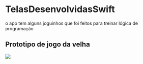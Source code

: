 # TelasDesenvolvidasSwift
 o app tem alguns joguinhos que foi feitos para treinar lógica de programação
 <h2>Prototipo de jogo da velha</h2>
<img src="https://doc-0o-14-docs.googleusercontent.com/docs/securesc/uvakne0rl7531ugk65emgqhaqg27qaig/jr33i9o02oam3rgrmleu466k5s0l0s61/1703705025000/13879747088917545365/07554303338208647030/1VogX02lCsnafInWkryQPoAkvsirJKcaD?ax=AEqgLxnp43USOfyuMlnrw8BgiSP53tPldN46gHIsykv7vpC6bm1ktMrJDSTSqp5W75Nl06XyrwWC9yK2Cpk4gQw5yBRFZDkEh18aAnofHQtIfsFfCiCBaAPX1hV8HIOQCNgTCCcYdqZmj_RG8xRVMstf5SP7CxiiGECtDND4d3cdN-9Gd4iir2SgCNRKLMnPIr6SlvX-mFGsPyzqfa2D1PPZvkYgem3FKYh2iBrzPccz_7FaJTxHNzAMARJC3DrC_UYkD38FhMxdPkqzgzZfRgcArsNnXsXMxedYUOQxE1iml9gWD0dXJ7A0kRKdcuFVuy5FBG-jJKL7vwc6Uj5mK2_HaVDd-O4XX0fueeEUMsGkdprOI9A1F4MGdYR5XF2yiqtzDbmYQ7lQSy99G3ZU-n3qMWVMqDN00Rw_k88cizeHmAsoZ0xH3M7in_3nrXk13vtvZZxplFkhCbneN6M_qrFq07lcu8t_D_SQ_wRvc0xIiyMps2Kc9StUMSoq93dQoWlWBpeERDEpMcRDPvmKRnv6vBWQ2Tl3AHmX7md6u2XfjjcgIw37du2ZncFxU9P8KRHfq0zLMhYQb43Kn_hTj4sMb7HfwGRrJLVZZJMa18HqocX6Lk69Qvz37QhAKg2r_xnN4LqnVJVDl0Brjw1BEE98Ku8vPCou9T4jo4KleGleWTvRR0cSzAYm35rXdkPWMpkKV-jtDk9cTS1KolbFM91Zl-PUpC3UoPGMR9PQC9gAgOD_Q2Bbwfq6HXmDjwBPoG7HWVuWHoDfQF66hPPnqPLXD-xQWv--w5Ng2RQav4oA2ZsNKYifbrp5mBmb3u3rIM3cYs5icLv-vAXE-aqdT8biI61mioRLrRivVx_5rpPE1AER9ENSu3BhxnLdJ4Za8fTDBMtQIXBBc22h4fWinFdo90Of-EwFP1L1PoOHMOjkvJz0dzHWMciZ&uuid=ecab4829-66cf-47fa-8975-8e4b93cfc268&authuser=0&nonce=ipucsoaf0i4au&user=07554303338208647030&hash=igddp4vukeuqmoahijuujoaphe19m9vf" />
